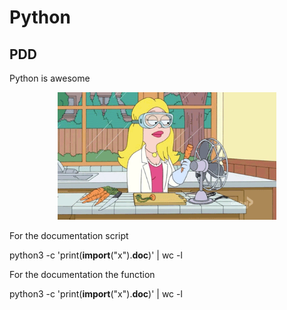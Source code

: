 # Python 
## PDD
Python is awesome


<p align="center">
  <img src="https://github.com/andresvanegas19/holbertonschool-higher_level_programming/blob/master/0x07-python-test_driven_development/tests/giphy-4.gif" width="350" title="hover text">
</p>

For the documentation script

python3 -c 'print(__import__("x").__doc__)' | wc -l

For the documentation the function

python3 -c 'print(__import__("x").__doc__)' | wc -l